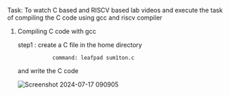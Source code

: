 Task: To watch C based and RISCV based lab videos and execute the task of compiling the C code using gcc and riscv compiler


1. Compiling C code with gcc

    step1 : create a C file in the home directory

                  command: leafpad sum1ton.c

      and write the C code
   
   ![Screenshot 2024-07-17 090905](https://github.com/user-attachments/assets/437a9fcd-ee0b-4cd1-b023-ec7d79d3b77a)

